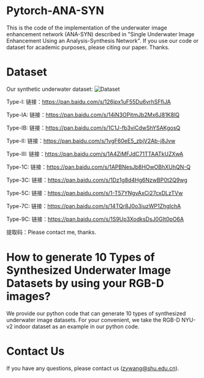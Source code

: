 # Pytorch-ANA-SYN
This is the code of the implementation of the underwater image enhancement network (ANA-SYN) described in "Single Underwater Image Enhancement Using an Analysis-Synthesis Network". If you use our code or dataset for academic purposes, please citing our paper. Thanks.

# Dataset
Our synthetic underwater dataset:
![Dataset](https://github.com/zyWang-Power/ANA-SYN/blob/master/Image/Dataset.png)

Type-I: 链接：https://pan.baidu.com/s/126jpx1uF55Du6vrhSFfiJA

Type-IA: 链接：https://pan.baidu.com/s/14iN3OPitmJb2Mx6J81K8lQ

Type-IB: 链接：https://pan.baidu.com/s/1C1J-fb3viCdwShYSAKgosQ

Type-II: 链接：https://pan.baidu.com/s/1vgF60eE5_zbjV2Ab-j8Jvw

Type-III: 链接：https://pan.baidu.com/s/1A4ZiMFJdC71TTAATkUZXwA

Type-1C: 链接：https://pan.baidu.com/s/1APBNesJb8HOwOBhXUhQN-Q

Type-3C: 链接：https://pan.baidu.com/s/1Dz1g8d4Hg6NzwBP0t2Q9wg

Type-5C: 链接：https://pan.baidu.com/s/1-T57YNgvAxCi27cxDLzTVw

Type-7C: 链接：https://pan.baidu.com/s/14TQr8J0o3iuzWP1ZhgIchA

Type-9C: 链接：https://pan.baidu.com/s/1S9Up3XodksDsJ0GIt0pO6A

提取码：Please contact me, thanks.

# How to generate 10 Types of Synthesized Underwater Image Datasets by using your RGB-D images?
We provide our python code that can generate 10 types of synthesized underwater image datasets. For your convenient, we take the RGB-D NYU-v2 indoor dataset as an example in our python code.

# Contact Us
If you have any questions, please contact us (zywang@shu.edu.cn).
